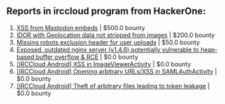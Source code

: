 ## Reports in irccloud program from HackerOne:
1. [XSS from Mastodon embeds](https://hackerone.com/reports/1887917) | $500.0 bounty
2. [IDOR with Geolocation data not stripped from images](https://hackerone.com/reports/906907) | $200.0 bounty
3. [Missing robots exclusion header for user uploads](https://hackerone.com/reports/275443) | $50.0 bounty
4. [Exposed, outdated nginx server (v1.4.6) potentially vulnerable to heap-based buffer overflow & RCE](https://hackerone.com/reports/168485) | $0.0 bounty
5. [[IRCCloud Android] XSS in ImageViewerActivity](https://hackerone.com/reports/283063) | $0.0 bounty
6. [[IRCCloud Android] Opening arbitrary URLs/XSS in SAMLAuthActivity](https://hackerone.com/reports/283058) | $0.0 bounty
7. [[IRCCloud Android] Theft of arbitrary files leading to token leakage](https://hackerone.com/reports/288955) | $0.0 bounty